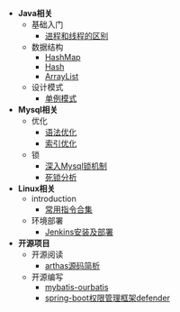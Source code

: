 - **Java相关**
  - 基础入门
    - [进程和线程的区别](zh-cn/java/introduction/processes-and-threads.md)
  - 数据结构
    - [HashMap](zh-cn/java/data-structure/hashmap.md)
    - [Hash](zh-cn/java/data-structure/hash.md)
    - [ArrayList](zh-cn/java/data-structure/arraylist.md)
  - 设计模式
    - [单例模式](zh-cn/java/design-mode/single-mode.md)
- **Mysql相关**
  - 优化
    - [语法优化]()
    - [索引优化]()
  - 锁
    - [深入Mysql锁机制]()
    - [死锁分析]()
- **Linux相关**
  - introduction
    - [常用指令合集](zh-cn/linux/introduction/instruction-set.md)
  - 环境部署
    - [Jenkins安装及部署](zh-cn/linux/deployment-environment/jenkins.md)
- **开源项目**
  - 开源阅读
    - [arthas源码简析](zh-cn/opensource/opensource-read/arthas.md)
  - 开源编写
    - [mybatis-ourbatis](zh-cn/opensource/opensource-write/ourbatis.md)
    - [spring-boot权限管理框架defender](zh-cn/opensource/opensource-write/defender.md)
